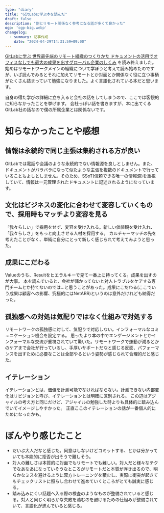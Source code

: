 ```yaml
---
type: "diary"
title: "GitLabに学ぶ本を読んだ"
draft: false
description: "割とリモート関係なく参考になる話が多くて良かった"
ogp: 'ogp-big.webp'
changelog:
  - summary: 記事作成
    date: "2024-04-29T14:31:59+09:00"
---
```


<!-- titleは自動で入る -->
[GitLabに学ぶ 世界最先端のリモート組織のつくりかた ドキュメントの活用でオフィスなしでも最大の成果を出すグローバル企業のしくみ](https://www.shoeisha.co.jp/book/detail/9784798183916) を読み終えました。始めはリモートワークメインの組織について学ぼうと考えて読み始めたのですが、いざ読んでみるとそれに加えてリモートとか対面とか関係なく役に立つ事柄がたくさん詰まっていて勉強になりました。よく言語化されている本だと思います。

自身の得た学びの詳細に立ち入ると会社の話をしてしまうので、ここでは客観的に知らなかったことを挙げます。
会社っぽい話を書きますが、本に出てくるGitLab社の話なので僕の所属企業とは関係ないです。

# 知らなかったことや感想

## 情報は永続的で同じ主張は集約される方が良い

GitLabでは電話や会議のような永続的でない情報源を良しとしません。また、ドキュメントがバラバラになって似たような主張を複数のドキュメントで行っていることもよしとしません。そのため、SSoT(信頼できる唯一の情報源)を重視していて、情報は一元管理されたドキュメントに記述されるようになっています。

## 文化はビジネスの変化に合わせて変容していくもので、採用時もマッチより変容を見る

「我々らしい」で採用をせず、変容を受け入れる。新しい価値観を受け入れ、「我々らしさ」をもっと向上させる人材を採用する。
カルチャーマッチの先を考えたことがなく、単純に自分にとって新しく感じられて考えてみようと思った。

## 成果にこだわる

Valueのうち、Resultをヒエラルキーで見て一番上に持ってくる。成果を出すのが大事。
本を読んでいると、会社が儲かってないと対人トラブルをケアする専門チームとか持てないのでは...と思うことがあった。成果にこだわる(ここでいう成果は顧客への影響、究極的にはNetARR)というのは意外だけれども納得だった。

## 孤独感への対処は気配りではなく仕組みで対処する

リモートワークの孤独感に対して、気配りで対応しない。インフォーマルなコミュニケーション機会を設定する。
思ったより本の中でエンゲージメントとかインフォーマルな交流が重視されていて驚いた。リモートワークで運動が減るとかのケアまで会社が行っているし、手厚いサポートだなと感じる反面、パフォーマンスを出すために必要なことは全部やるという姿勢が感じられて合理的だと感じた。

## イテレーション

イテレーションとは、価値を計測可能でなければならない。計測できない内部変化はリビジョンと呼び、イテレーションとは明確に区別される。
この辺はアジャイルの考え方と同じだけど、アジャイルの勉強した時よりも具体的に踏み込んでいてイメージしやすかった。
正直ここのイテレーションの話が一番個人的にためになったかも。

# ぼんやり感じたこと

- だいぶ大人だなと感じた。同意はしないけどコミットする、とかは分かっていても本能的に拒否が出そうで難しそう。
- 対人の難しさは本質的に対面でもリモートでも難しい。対人だと様々なテクでなあなあになっていそうなところがリモートだと本質が浮き出るので、明らかなミスを避けるように双方トレーニングを積むし、実際に衝突が起きてもチェックリストに照らし合わせて進めていくところがとても誠実に感じる。
- 踏み込みにくい話題へ入る際の検査のようなものが整備されていると感じる。対人と同じく明らかな失敗を踏むのを避けるための仕組みが整備されていて、言語化が進んでいると感じる。
